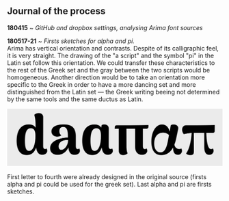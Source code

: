 ## Journal of the process

**180415** ~ *GitHub and dropbox settings, analysing Arima font sources*

**180517-21** ~ *Firsts sketches for alpha and pi.* <br/>
Arima has vertical orientation and contrasts. Despite of its calligraphic feel, it is very straight. The drawing of the "a script" and the symbol "pi" in the Latin set follow this orientation. We could transfer these characteristics to the rest of the Greek set and the gray between the two scripts would be homogeneous. Another direction would be to take an orientation more specific to the Greek in order to have a more dancing set and more distinguished from the Latin set — the Greek writing beeing not determined by the same tools and the same ductus as Latin.

![Screenshot 180521 alpha pi](03_SCREENSHOTS/2018-05-21_2.png)

First letter to fourth were already designed in the original source (firsts alpha and pi could be used for the greek set). Last alpha and pi are firsts sketches.
